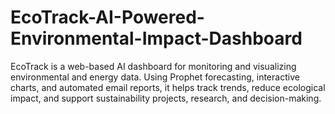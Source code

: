 # EcoTrack-AI-Powered-Environmental-Impact-Dashboard
EcoTrack is a web-based AI dashboard for monitoring and visualizing environmental and energy data. Using Prophet forecasting, interactive charts, and automated email reports, it helps track trends, reduce ecological impact, and support sustainability projects, research, and decision-making.
